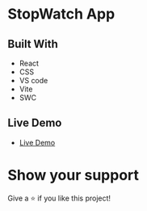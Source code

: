 # StopWatch App

## Built With

- React
- CSS
- VS code
- Vite
- SWC

## Live Demo

- [Live Demo]()

# Show your support

Give a ⭐ if you like this project!
